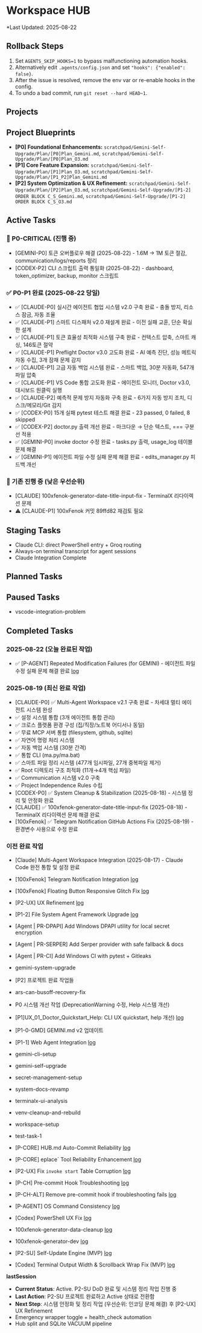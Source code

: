 ﻿# Workspace HUB

\*Last Updated: 2025-08-22

## Rollback Steps

1. Set `AGENTS_SKIP_HOOKS=1` to bypass malfunctioning automation hooks.
2. Alternatively edit `.agents/config.json` and set `"hooks": {"enabled": false}`.
3. After the issue is resolved, remove the env var or re-enable hooks in the config.
4. To undo a bad commit, run `git reset --hard HEAD~1`.

## Projects

## Project Blueprints

- **[P0] Foundational Enhancements:** `scratchpad/Gemini-Self-Upgrade/Plan/[P0]Plan_Gemini.md`, `scratchpad/Gemini-Self-Upgrade/Plan/[P0]Plan_O3.md`
- **[P1] Core Feature Expansion:** `scratchpad/Gemini-Self-Upgrade/Plan/[P1]Plan_O3.md`, `scratchpad/Gemini-Self-Upgrade/Plan/[P1_P2]Plan_Gemini.md`
- **[P2] System Optimization & UX Refinement:** `scratchpad/Gemini-Self-Upgrade/Plan/[P2]Plan_O3.md`, `scratchpad/Gemini-Self-Upgrade/[P1-2] ORDER BLOCK C_S_Gemini.md`, `scratchpad/Gemini-Self-Upgrade/[P1-2] ORDER BLOCK C_S_O3.md`

## Active Tasks

### 🚨 P0-CRITICAL (진행 중)
- [GEMINI-P0] 토큰 오버플로우 해결 (2025-08-22) - 1.6M → 1M 토큰 절감, communication/logs/reports 정리
- [CODEX-P2] CLI 스크립트 출력 통일화 (2025-08-22) - dashboard, token_optimizer, backup, monitor 스크립트

### ✅ P0-P1 완료 (2025-08-22 당일)
- ✅ [CLAUDE-P0] 실시간 에이전트 협업 시스템 v2.0 구축 완료 - 충돌 방지, 리소스 잠금, 자동 조율
- ✅ [CLAUDE-P1] 스마트 디스패처 v2.0 재설계 완료 - 이전 실패 교훈, 단순 확실한 설계
- ✅ [CLAUDE-P1] 토큰 효율성 최적화 시스템 구축 완료 - 컨텍스트 압축, 스마트 캐싱, 146토큰 절약
- ✅ [CLAUDE-P1] Preflight Doctor v3.0 고도화 완료 - AI 예측 진단, 성능 메트릭 자동 수집, 3개 잠재 문제 감지
- ✅ [CLAUDE-P1] 고급 자동 백업 시스템 완료 - 스마트 백업, 30분 자동화, 547개 파일 압축
- ✅ [CLAUDE-P1] VS Code 통합 고도화 완료 - 에이전트 모니터, Doctor v3.0, 대시보드 원클릭 실행
- ✅ [CLAUDE-P2] 예측적 문제 방지 자동화 구축 완료 - 6가지 자동 방지 조치, 디스크/메모리/Git 감지
- ✅ [CODEX-P0] 15개 실패 pytest 테스트 해결 완료 - 23 passed, 0 failed, 8 skipped
- ✅ [CODEX-P2] doctor.py 출력 개선 완료 - 마크다운 → 단순 텍스트, === 구분선 적용
- ✅ [GEMINI-P0] invoke doctor 수정 완료 - tasks.py 출력, usage_log 테이블 문제 해결
- ✅ [GEMINI-P1] 에이전트 파일 수정 실패 문제 해결 완료 - edits_manager.py 피드백 개선

### 🔄 기존 진행 중 (낮은 우선순위)
- [CLAUDE] 100xfenok-generator-date-title-input-fix - TerminalX 리다이렉션 문제
- ⚠️ [CLAUDE-P1] 100xFenok 커밋 89ffd82 재검토 필요

## Staging Tasks
- Claude CLI: direct PowerShell entry + Groq routing
- Always-on terminal transcript for agent sessions
- Claude Integration Complete

## Planned Tasks

## Paused Tasks

- vscode-integration-problem

## Completed Tasks

### 2025-08-22 (오늘 완료된 작업)
- ✅ [P-AGENT] Repeated Modification Failures (for GEMINI) - 에이전트 파일 수정 실패 문제 해결 완료 [log](communication/gemini/20250822_prompt1.md)

### 2025-08-19 (최신 완료 작업)
- [CLAUDE-P0] ✅ Multi-Agent Workspace v2.1 구축 완료 - 차세대 멀티 에이전트 시스템 완성
- ✅ 설정 시스템 통합 (3개 에이전트 통합 관리)
- ✅ 크로스 플랫폼 환경 구성 (집/직장/노트북 어디서나 동일)
- ✅ 무료 MCP 서버 통합 (filesystem, github, sqlite)
- ✅ 자연어 명령 처리 시스템
- ✅ 자동 백업 시스템 (30분 간격)
- ✅ 통합 CLI (ma.py/ma.bat)
- ✅ 스마트 파일 정리 시스템 (477개 임시파일, 27개 중복파일 제거)
- ✅ Root 디렉토리 구조 최적화 (11개→4개 핵심 파일)
- ✅ Communication 시스템 v2.0 구축
- ✅ Project Independence Rules 수립
- [CODEX-P0] ✅ System Cleanup & Stabilization (2025-08-18) - 시스템 정리 및 안정화 완료
- [CLAUDE] ✅ 100xfenok-generator-date-title-input-fix (2025-08-18) - TerminalX 리다이렉션 문제 해결 완료
- [100xFenok] ✅ Telegram Notification GitHub Actions Fix (2025-08-19) - 환경변수 사용으로 수정 완료

### 이전 완료 작업
- [Claude] Multi-Agent Workspace Integration (2025-08-17) - Claude Code 완전 통합 및 설정 완료
- [100xFenok] Telegram Notification Integration [log](docs/tasks/100xfenok-telegram-notification/log.md)
- [100xFenok] Floating Button Responsive Glitch Fix [log](docs/tasks/100xfenok-floating-button-responsive-glitch/log.md)
- [P2-UX] UX Refinement [log](docs/tasks/ux-refinement/log.md)
- [P1-2] File System Agent Framework Upgrade [log](docs/tasks/file-agent-framework-upgrade/log.md)
- [Agent | PR-DPAPI] Add Windows DPAPI utility for local secret encryption
- [Agent | PR-SERPER] Add Serper provider with safe fallback & docs
- [Agent | PR-CI] Add Windows CI with pytest + Gitleaks

- gemini-system-upgrade

- [P2] 프로젝트 완료 작업들

- ars-can-busoff-recovery-fix
- P0 시스템 개선 작업 (DeprecationWarning 수정, Help 시스템 개선)
- [P1]UX_01_Doctor_Quickstart_Help: CLI UX quickstart, help 개선) [log](docs/tasks/gemini-cli-ux-enhancement/log.md)
- [P1-0-GMD] GEMINI.md v2 업데이트
- [P1-1] Web Agent Integration [log](docs/tasks/web-agent-integration/log.md)
- gemini-cli-setup
- gemini-self-upgrade
- secret-management-setup
- system-docs-revamp
- terminalx-ui-analysis
- venv-cleanup-and-rebuild
- workspace-setup
- test-task-1
- [P-CORE] HUB.md Auto-Commit Reliability [log](docs/tasks/core-hub-auto-commit-reliability/log.md)
- [P-CORE] eplace` Tool Reliability Enhancement [log](docs/tasks/core-replace-tool-reliability/log.md)
- [P2-UX] Fix `invoke start` Table Corruption [log](docs/tasks/ux-fix-invoke-start-corruption/log.md)

- [P-CH] Pre-commit Hook Troubleshooting [log](docs/tasks/pre-commit-hook-troubleshooting/log.md)
- [P-CH-ALT] Remove pre-commit hook if troubleshooting fails [log](docs/tasks/pre-commit-hook-alternative/log.md)
- [P-AGENT] OS Command Consistency [log](docs/tasks/agent-os-command-consistency/log.md)
- [Codex] PowerShell UX Fix [log](docs/tasks/codex-powershell-ux-fix/log.md)
- 100xfenok-generator-data-cleanup [log](docs/tasks/100xfenok-generator-data-cleanup/log.md)
- 100xfenok-generator-dev [log](docs/tasks/100xfenok-generator-dev/log.md)

- [P2-SU] Self-Update Engine (MVP) [log](docs/tasks/self-update-engine/log.md)
- [Codex] Terminal Output Width & Scrollback Wrap Fix (MVP) [log](docs/tasks/codex-terminal-output-wrap/log.md)

__lastSession__

- **Current Status**: Active. P2-SU DoD 완료 및 시스템 정리 작업 진행 중
- **Last Action**: P2-SU 프로젝트 완료하고 Active 상태로 전환함
- **Next Step**: 시스템 안정화 및 정리 작업 (우선순위: 인코딩 문제 해결) 후 [P2-UX] UX Refinement
- Emergency wrapper toggle + health_check automation
- Hub split and SQLite VACUUM pipeline
